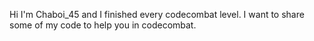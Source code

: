 Hi I'm Chaboi_45 and I finished every codecombat level.
I want to share some of my code to help you in codecombat.
